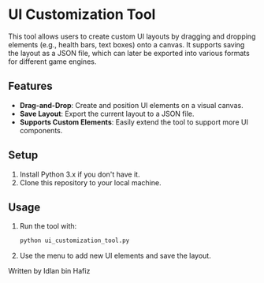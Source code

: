 
# UI Customization Tool

This tool allows users to create custom UI layouts by dragging and dropping elements (e.g., health bars, text boxes) onto a canvas. It supports saving the layout as a JSON file, which can later be exported into various formats for different game engines.

## Features
- **Drag-and-Drop**: Create and position UI elements on a visual canvas.
- **Save Layout**: Export the current layout to a JSON file.
- **Supports Custom Elements**: Easily extend the tool to support more UI components.

## Setup
1. Install Python 3.x if you don't have it.
2. Clone this repository to your local machine.

## Usage
1. Run the tool with:
   ```bash
   python ui_customization_tool.py
   ```

2. Use the menu to add new UI elements and save the layout.

Written by Idlan bin Hafiz
